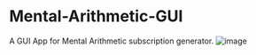 # Mental-Arithmetic-GUI
A GUI App for Mental Arithmetic subscription generator.
![image](https://user-images.githubusercontent.com/94559783/162160913-b268e65b-4579-400f-b55f-ac43d44eabb1.png)
